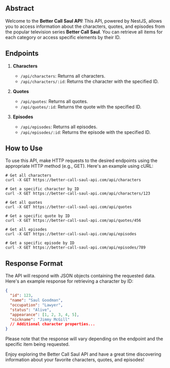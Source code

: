 ## Abstract

Welcome to the **Better Call Saul API**! This API, powered by NestJS, allows you to access information about the characters, quotes, and episodes from the popular television series **Better Call Saul**. You can retrieve all items for each category or access specific elements by their ID.

## Endpoints

1. **Characters**

   - `/api/characters`: Returns all characters.
   - `/api/characters/:id`: Returns the character with the specified ID.

2. **Quotes**

   - `/api/quotes`: Returns all quotes.
   - `/api/quotes/:id`: Returns the quote with the specified ID.

3. **Episodes**
   - `/api/episodes`: Returns all episodes.
   - `/api/episodes/:id`: Returns the episode with the specified ID.

## How to Use

To use this API, make HTTP requests to the desired endpoints using the appropriate HTTP method (e.g., GET). Here's an example using cURL:

```shell
# Get all characters
curl -X GET https://better-call-saul-api.com/api/characters

# Get a specific character by ID
curl -X GET https://better-call-saul-api.com/api/characters/123

# Get all quotes
curl -X GET https://better-call-saul-api.com/api/quotes

# Get a specific quote by ID
curl -X GET https://better-call-saul-api.com/api/quotes/456

# Get all episodes
curl -X GET https://better-call-saul-api.com/api/episodes

# Get a specific episode by ID
curl -X GET https://better-call-saul-api.com/api/episodes/789
```

## Response Format

The API will respond with JSON objects containing the requested data. Here's an example response for retrieving a character by ID:

```json
{
  "id": 123,
  "name": "Saul Goodman",
  "occupation": "Lawyer",
  "status": "Alive",
  "appearance": [1, 2, 3, 4, 5],
  "nickname": "Jimmy McGill"
  // Additional character properties...
}
```

Please note that the response will vary depending on the endpoint and the specific item being requested.

Enjoy exploring the Better Call Saul API and have a great time discovering information about your favorite characters, quotes, and episodes!
